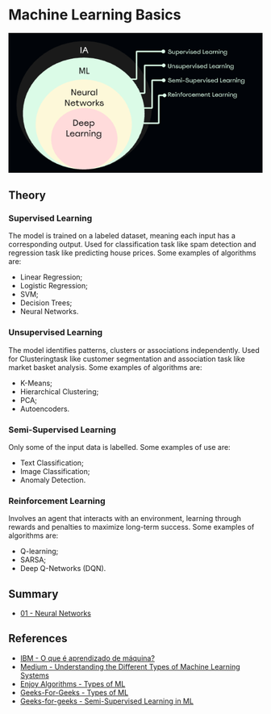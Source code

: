 # Machine Learning Basics

![Main Diagram](https://github.com/heloisaPazeti/Machine_Learning_Basics/blob/main/Images/ML-Main-Diagram.png)

## Theory

### Supervised Learning

The model is trained on a labeled dataset, meaning each input has a corresponding output. Used for classification task like spam detection and regression task like predicting house prices. Some examples of algorithms are:
- Linear Regression;
- Logistic Regression;
- SVM;
- Decision Trees;
- Neural Networks.

### Unsupervised Learning

The model identifies patterns, clusters or associations independently. Used for Clusteringtask like customer segmentation and association task like market basket analysis. Some examples of algorithms are:
- K-Means;
- Hierarchical Clustering;
- PCA;
- Autoencoders.

### Semi-Supervised Learning

Only some of the input data is labelled. Some examples of use are:
- Text Classification;
- Image Classification;
- Anomaly Detection.

### Reinforcement Learning

Involves an agent that interacts with an environment, learning through rewards and penalties to maximize long-term success. Some examples of algorithms are:
- Q-learning;
- SARSA;
- Deep Q-Networks (DQN).

## Summary
- <a href="https://github.com/heloisaPazeti/Machine_Learning_Basics/tree/main/Basic_Neural_Networks">01 - Neural Networks</a>
## References
- <a href="https://www.ibm.com/br-pt/think/topics/machine-learning">IBM - O que é aprendizado de máquina? </a>
- <a href="https://www.ibm.com/br-pt/think/topics/machine-learning](https://medium.com/@maftun.hashimli/understanding-the-different-types-of-machine-learning-systems-b6861cb91532">Medium - Understanding the Different Types of Machine Learning Systems</a>
- <a href="https://www.enjoyalgorithms.com/blogs/supervised-unsupervised-and-semisupervised-learning">Enjoy Algorithms - Types of ML</a>
- <a href="https://www.geeksforgeeks.org/machine-learning/supervised-vs-reinforcement-vs-unsupervised/">Geeks-For-Geeks - Types of ML</a>
- <a href="https://www.geeksforgeeks.org/machine-learning/ml-semi-supervised-learning/">Geeks-for-geeks - Semi-Supervised Learning in ML</a>
